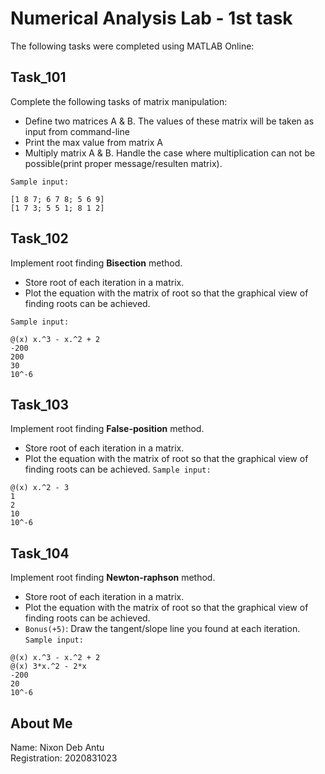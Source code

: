 
# Numerical Analysis Lab - 1st task

The following tasks were completed using MATLAB Online:

## Task_101
Complete the following tasks of matrix manipulation:

- Define two matrices A & B. The values of these matrix will be taken as input from command-line
- Print the max value from matrix A
- Multiply matrix A & B. Handle the case where multiplication can not be possible(print proper message/resulten matrix).

`Sample input:`

```
[1 8 7; 6 7 8; 5 6 9]
[1 7 3; 5 5 1; 8 1 2]
```
## Task_102

Implement root finding **Bisection** method.

- Store root of each iteration in a matrix.
- Plot the equation with the matrix of root so that the graphical view of finding roots can be achieved.

`Sample input:`

```
@(x) x.^3 - x.^2 + 2
-200
200
30
10^-6
```
## Task_103
Implement root finding **False-position** method.

- Store root of each iteration in a matrix.
- Plot the equation with the matrix of root so that the graphical view of finding roots can be achieved.
`Sample input:`

```
@(x) x.^2 - 3
1
2
10
10^-6
```
## Task_104
Implement root finding **Newton-raphson** method.

- Store root of each iteration in a matrix.
- Plot the equation with the matrix of root so that the graphical view of finding roots can be achieved.
- `Bonus(+5)`: Draw the tangent/slope line you found at each iteration.
`Sample input:`

```
@(x) x.^3 - x.^2 + 2
@(x) 3*x.^2 - 2*x
-200
20
10^-6
```

## About Me
Name: Nixon Deb Antu  
Registration: 2020831023

